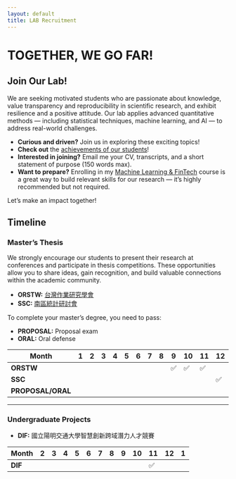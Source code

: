 ```yaml
---
layout: default
title: LAB Recruitment
---
```



# TOGETHER, WE GO FAR!

## Join Our Lab!

We are seeking motivated students who are passionate about knowledge, value transparency and reproducibility in scientific research, and exhibit resilience and a positive attitude. Our lab applies advanced quantitative methods — including statistical techniques, machine learning, and AI — to address real-world challenges.

- **Curious and driven?** Join us in exploring these exciting topics!  
- **Check out** the [achievements of our students](https://venteng.github.io/LAB_Recruitment/Students.html)!  
- **Interested in joining?** Email me your CV, transcripts, and a short statement of purpose (150 words max).  
- **Want to prepare?** Enrolling in my [Machine Learning & FinTech](https://github.com/HWTeng-Teaching/202409-ML-FinTech) course is a great way to build relevant skills for our research — it’s highly recommended but not required.  

Let’s make an impact together!

<!-- - Provide me your information through [Google Forms](https://forms.gle/UQSsDkt4Csvg9UU59). --->

## Timeline

### Master’s Thesis

We strongly encourage our students to present their research at conferences and participate in thesis competitions. These opportunities allow you to share ideas, gain recognition, and build valuable connections within the academic community.

- **ORSTW:** [台灣作業研究學會](http://www.orstw.org.tw)  
- **SSC:** [南區統計研討會](https://www-math.nsysu.edu.tw/conference/stsc33/)  

To complete your master’s degree, you need to pass:
- **PROPOSAL:** Proposal exam  
- **ORAL:** Oral defense  

| Month      | 1  | 2  | 3  | 4  | 5  | 6  | 7  | 8  | 9  | 10 | 11 | 12 | 1  | 2  | 3  | 4  | 5  | 6  |
|------------|----|----|----|----|----|----|----|----|----|----|----|----|----|----|----|----|----|----|
| **ORSTW**  |    |    |    |    |    |    |    |    | ✅ | ✅ | ✅ |    |    |    |    |    |    |    |
| **SSC**    |    |    |    |    |    |    |    |    |    |    |    | ✅ |    |    |    | ✅ | ✅ | ✅ |
| **PROPOSAL/ORAL** |    |    |    |    |    |    |    |    |    |    |    |    | ✅ |    |    |    | ✅ |    |

---

### Undergraduate Projects

- **DIF:** 國立陽明交通大學智慧創新跨域潛力人才競賽  

| Month      | 2  | 3  | 4  | 5  | 6  | 7  | 8  | 9  | 10 | 11 | 12 | 1  |
|------------|----|----|----|----|----|----|----|----|----|----|----|----|
| **DIF**    |    |    |    |    |    |    |    |    |    | ✅ |    |    |




